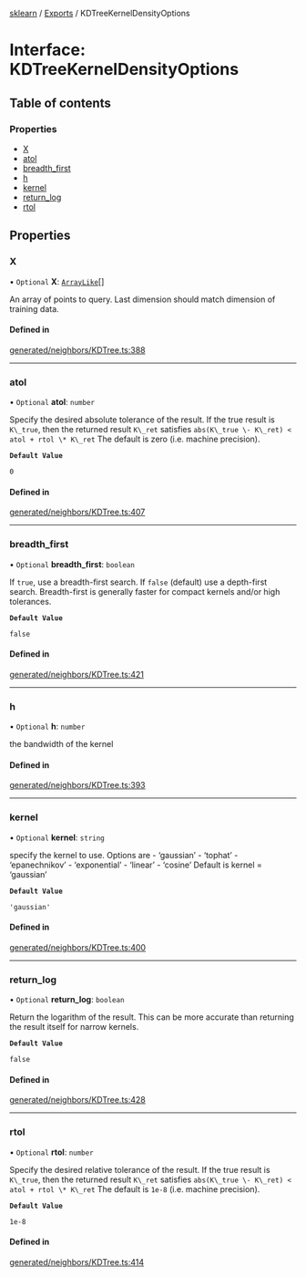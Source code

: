 [sklearn](../readme.md) / [Exports](../modules.md) / KDTreeKernelDensityOptions

# Interface: KDTreeKernelDensityOptions

## Table of contents

### Properties

- [X](KDTreeKernelDensityOptions.md#x)
- [atol](KDTreeKernelDensityOptions.md#atol)
- [breadth\_first](KDTreeKernelDensityOptions.md#breadth_first)
- [h](KDTreeKernelDensityOptions.md#h)
- [kernel](KDTreeKernelDensityOptions.md#kernel)
- [return\_log](KDTreeKernelDensityOptions.md#return_log)
- [rtol](KDTreeKernelDensityOptions.md#rtol)

## Properties

### X

• `Optional` **X**: [`ArrayLike`](../modules.md#arraylike)[]

An array of points to query. Last dimension should match dimension of training data.

#### Defined in

[generated/neighbors/KDTree.ts:388](https://github.com/transitive-bullshit/scikit-learn-ts/blob/367336a/packages/sklearn/src/generated/neighbors/KDTree.ts#L388)

___

### atol

• `Optional` **atol**: `number`

Specify the desired absolute tolerance of the result. If the true result is `K\_true`, then the returned result `K\_ret` satisfies `abs(K\_true \- K\_ret) < atol + rtol \* K\_ret` The default is zero (i.e. machine precision).

**`Default Value`**

`0`

#### Defined in

[generated/neighbors/KDTree.ts:407](https://github.com/transitive-bullshit/scikit-learn-ts/blob/367336a/packages/sklearn/src/generated/neighbors/KDTree.ts#L407)

___

### breadth\_first

• `Optional` **breadth\_first**: `boolean`

If `true`, use a breadth-first search. If `false` (default) use a depth-first search. Breadth-first is generally faster for compact kernels and/or high tolerances.

**`Default Value`**

`false`

#### Defined in

[generated/neighbors/KDTree.ts:421](https://github.com/transitive-bullshit/scikit-learn-ts/blob/367336a/packages/sklearn/src/generated/neighbors/KDTree.ts#L421)

___

### h

• `Optional` **h**: `number`

the bandwidth of the kernel

#### Defined in

[generated/neighbors/KDTree.ts:393](https://github.com/transitive-bullshit/scikit-learn-ts/blob/367336a/packages/sklearn/src/generated/neighbors/KDTree.ts#L393)

___

### kernel

• `Optional` **kernel**: `string`

specify the kernel to use. Options are - ‘gaussian’ - ‘tophat’ - ‘epanechnikov’ - ‘exponential’ - ‘linear’ - ‘cosine’ Default is kernel = ‘gaussian’

**`Default Value`**

`'gaussian'`

#### Defined in

[generated/neighbors/KDTree.ts:400](https://github.com/transitive-bullshit/scikit-learn-ts/blob/367336a/packages/sklearn/src/generated/neighbors/KDTree.ts#L400)

___

### return\_log

• `Optional` **return\_log**: `boolean`

Return the logarithm of the result. This can be more accurate than returning the result itself for narrow kernels.

**`Default Value`**

`false`

#### Defined in

[generated/neighbors/KDTree.ts:428](https://github.com/transitive-bullshit/scikit-learn-ts/blob/367336a/packages/sklearn/src/generated/neighbors/KDTree.ts#L428)

___

### rtol

• `Optional` **rtol**: `number`

Specify the desired relative tolerance of the result. If the true result is `K\_true`, then the returned result `K\_ret` satisfies `abs(K\_true \- K\_ret) < atol + rtol \* K\_ret` The default is `1e-8` (i.e. machine precision).

**`Default Value`**

`1e-8`

#### Defined in

[generated/neighbors/KDTree.ts:414](https://github.com/transitive-bullshit/scikit-learn-ts/blob/367336a/packages/sklearn/src/generated/neighbors/KDTree.ts#L414)
